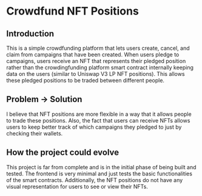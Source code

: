 # Crowdfund NFT Positions

## Introduction
This is a simple crowdfunding platform that lets users create, cancel, and claim from campaigns that have been created. When users pledge to campaigns, users receive an NFT that represents their pledged position rather than the crowdingfunding platform smart contract internally keeping data on the users (similar to Uniswap V3 LP NFT positions). This allows these pledged positions to be traded between different people.

## Problem -> Solution
I believe that NFT positions are more flexible in a way that it allows people to trade these positions. Also, the fact that users can receive NFTs allows users to keep better track of which campaigns they pledged to just by checking their wallets.

## How the project could evolve
This project is far from complete and is in the initial phase of being built and tested. The frontend is very minimal and just tests the basic functionalities of the smart contracts. Additionally, the NFT positions do not have any visual representation for users to see or view their NFTs. 